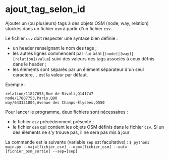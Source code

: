 # ajout_tag_selon_id
Ajouter un (ou plusieurs) tags à des objets OSM (node, way, relation) stockés dans un fichier `osm` à partir d'un fichier `csv`.

Le fichier `csv` doit respecter une syntaxe bien définie :
* un header renseignant le nom des tags ;
* les autres lignes commencent par l'`id` osm (`[node]|[way]|[relation]/value`) suivi des valeurs des tags associés à ceux défnis dans le header ;
* les éléments sont séparés par un élément séparateur d'un seul caractère, `,` est la valeur par défaut.

Exemple :<br/>
```id,name,wikidata
relation/11827653,Rue de Rivoli,Q141747
node/17807753,Paris,Q90
way/643131004,Avenue des Champs-Élysées,Q550
```

Pour lancer le programme, deux fichiers sont nécessaires :
* le fichier `csv` précédemment présenté ;
* le fichier `osm` qui contient les objets OSM définis dans le fichier `csv`. Si un des éléments ne s'y trouve pas, il ne sera pas mis à jour

La commande est la suivante (variable `sep` est facultative) :
`$ python3 main.py --maj=[fichier_csv] --osm=[fichier_osm] --out=[fichier_osm_sortie] --sep=[sep]`
